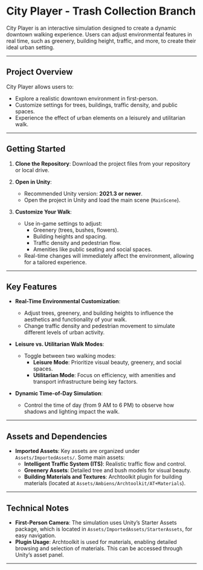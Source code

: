 # City Player - Trash Collection Branch

City Player is an interactive simulation designed to create a dynamic downtown walking experience. Users can adjust environmental features in real time, such as greenery, building height, traffic, and more, to create their ideal urban setting.

---

## Project Overview

City Player allows users to:
- Explore a realistic downtown environment in first-person.
- Customize settings for trees, buildings, traffic density, and public spaces.
- Experience the effect of urban elements on a leisurely and utilitarian walk.

---

## Getting Started

1. **Clone the Repository**: Download the project files from your repository or local drive.

2. **Open in Unity**:
   - Recommended Unity version: **2021.3 or newer**.
   - Open the project in Unity and load the main scene (`MainScene`).

3. **Customize Your Walk**:
   - Use in-game settings to adjust:
     - Greenery (trees, bushes, flowers).
     - Building heights and spacing.
     - Traffic density and pedestrian flow.
     - Amenities like public seating and social spaces.
   - Real-time changes will immediately affect the environment, allowing for a tailored experience.

---

## Key Features

- **Real-Time Environmental Customization**:
  - Adjust trees, greenery, and building heights to influence the aesthetics and functionality of your walk.
  - Change traffic density and pedestrian movement to simulate different levels of urban activity.

- **Leisure vs. Utilitarian Walk Modes**:
  - Toggle between two walking modes:
    - **Leisure Mode**: Prioritize visual beauty, greenery, and social spaces.
    - **Utilitarian Mode**: Focus on efficiency, with amenities and transport infrastructure being key factors.

- **Dynamic Time-of-Day Simulation**:
  - Control the time of day (from 9 AM to 6 PM) to observe how shadows and lighting impact the walk.

---

## Assets and Dependencies

- **Imported Assets**: Key assets are organized under `Assets/ImportedAssets/`. Some main assets:
  - **Intelligent Traffic System (ITS)**: Realistic traffic flow and control.
  - **Greenery Assets**: Detailed tree and bush models for visual beauty.
  - **Building Materials and Textures**: Archtoolkit plugin for building materials (located at `Assets/Ambiens/Archtoolkit/AT+Materials`).

---

## Technical Notes

- **First-Person Camera**: The simulation uses Unity’s Starter Assets package, which is located in `Assets/ImportedAssets/StarterAssets`, for easy navigation.
- **Plugin Usage**: Archtoolkit is used for materials, enabling detailed browsing and selection of materials. This can be accessed through Unity’s asset panel.
  
---
